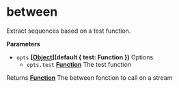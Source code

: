 # between

Extract sequences based on a test function.

**Parameters**

-   `opts` **\[[Object](https://developer.mozilla.org/en-US/docs/Web/JavaScript/Reference/Global_Objects/Object)](default { test: Function })** Options
    -   `opts.test` **[Function](https://developer.mozilla.org/en-US/docs/Web/JavaScript/Reference/Statements/function)** The test function

Returns **[Function](https://developer.mozilla.org/en-US/docs/Web/JavaScript/Reference/Statements/function)** The between fonction to call on a stream
